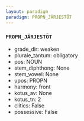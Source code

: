 ```yaml
---
layout: paradigm
paradigm: PROPN_JÄRJESTÖT
---
```

### ` PROPN_JÄRJESTÖT `


* grade_dir: weaken
* plurale_tantum: obligatory
* pos: NOUN
* stem_diphthong: None
* stem_vowel: None
* upos: PROPN
* harmony: front
* kotus_av: None
* kotus_tn: 2
* clitics: False
* possessive: False
